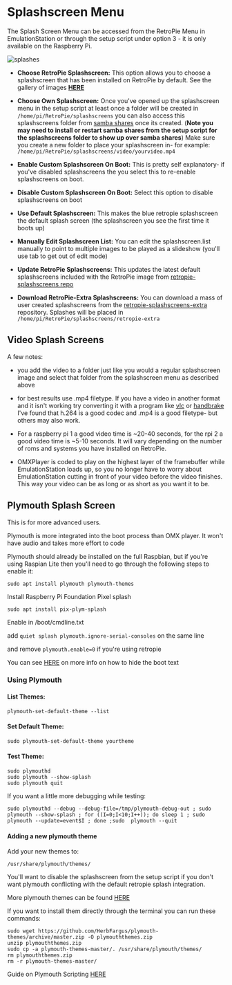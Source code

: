 # Splashscreen Menu

The Splash Screen Menu can be accessed from the RetroPie Menu in EmulationStation or through the setup script under option 3 - it is only available on the Raspberry Pi.

![splashes](https://cloud.githubusercontent.com/assets/10035308/16179686/82420dcc-362a-11e6-963d-13d4471f813e.png)

- **Choose RetroPie Splashscreen:** This option allows you to choose a splashscreen that has been installed on RetroPie by default. See the gallery of images [**HERE**](https://github.com/RetroPie/retropie-splashscreens/wiki)

- **Choose Own Splashscreen:** Once you've opened up the splashscreen menu in the setup script at least once a folder will be created in `/home/pi/RetroPie/splashscreens` you can also access this splashscreens folder from [samba shares](https://github.com/RetroPie/RetroPie-Setup/wiki/First-Installation#samba-shares-needs-an-active-internet-connection) once its created. (**Note you may need to install or restart samba shares from the setup script for the splashscreens folder to show up over samba shares**) Make sure you create a new folder to place your splashscreen in- for example:  `/home/pi/RetroPie/splashscreens/video/yourvideo.mp4`

- **Enable Custom Splashscreen On Boot:** This is pretty self explanatory- if you've disabled splashscreens the you select this to re-enable splashscreens on boot.

- **Disable Custom Splashscreen On Boot:** Select this option to disable splashscreens on boot

- **Use Default Splashscreen:** This makes the blue retropie splashscreen the default splash screen (the splashscreen you see the first time it boots up)

- **Manually Edit Splashscreen List:** You can edit the splashscreen.list manually to point to multiple images to be played as a slideshow (you'll use tab to get out of edit mode)

- **Update RetroPie Splashscreens:** This updates the latest default splashscreens included with the RetroPie image from [retropie-splashscreens repo](https://github.com/RetroPie/retropie-splashscreens)

- **Download RetroPie-Extra Splashscreens:** You can download a mass of user created splashscreens from the [retropie-splashscreens-extra](https://github.com/HerbFargus/retropie-splashscreens-extra) repository. Splashes will be placed in `/home/pi/RetroPie/splashscreens/retropie-extra`

## Video Splash Screens

A few notes:

- you add the video to a folder just like you would a regular splashscreen image and select that folder from the splashscreen menu as described above

- for best results use .mp4 filetype. If you have a video in another format and it isn't working try converting it with a program like [vlc](http://www.videolan.org/vlc/index.html) or [handbrake](https://handbrake.fr/) I've found that h.264 is a good codec and .mp4 is a good filetype- but others may also work.
 
- For a raspberry pi 1 a good video time is ~20-40 seconds, for the rpi 2 a good video time is ~5-10 seconds. It will vary depending on the number of roms and systems you have installed on RetroPie. 

- OMXPlayer is coded to play on the highest layer of the framebuffer while EmulationStation loads up, so you no longer have to worry about EmulationStation cutting in front of your video before the video finishes. This way your video can be as long or as short as you want it to be.

## Plymouth Splash Screen

This is for more advanced users.

Plymouth is more integrated into the boot process than OMX player. It won't have audio and takes more effort to code

Plymouth should already be installed on the full Raspbian, but if you're using Raspian Lite then you'll need to go through the following steps to enable it:

```
sudo apt install plymouth plymouth-themes
```

Install Raspberry Pi Foundation Pixel splash

```
sudo apt install pix-plym-splash
```

Enable in /boot/cmdline.txt

add `quiet splash plymouth.ignore-serial-consoles` on the same line

and remove `plymouth.enable=0` if you're using retropie

You can see [HERE](FAQ#how-do-i-hide-the-boot-text) on more info on how to hide the boot text

### Using Plymouth

#### List Themes:

```
plymouth-set-default-theme --list
```

#### Set Default Theme:

```
sudo plymouth-set-default-theme yourtheme
```

#### Test Theme:

```
sudo plymouthd
sudo plymouth --show-splash
sudo plymouth quit 
```

If you want a little more debugging while testing:
```
sudo plymouthd --debug --debug-file=/tmp/plymouth-debug-out ; sudo plymouth --show-splash ; for ((I=0;I<10;I++)); do sleep 1 ; sudo plymouth --update=event$I ; done ;sudo  plymouth --quit
```

#### Adding a new plymouth theme

Add your new themes to:

```
/usr/share/plymouth/themes/
```

You'll want to disable the splashscreen from the setup script if you don't want plymouth conflicting with the default retropie splash integration.

More plymouth themes can be found [HERE](https://github.com/HerbFargus/plymouth-themes)

If you want to install them directly through the terminal you can run these commands:

```
sudo wget https://github.com/HerbFargus/plymouth-themes/archive/master.zip -O plymouththemes.zip
unzip plymouththemes.zip
sudo cp -a plymouth-themes-master/. /usr/share/plymouth/themes/
rm plymouththemes.zip
rm -r plymouth-themes-master/
```

Guide on Plymouth Scripting [HERE](http://brej.org/blog/?p=158)